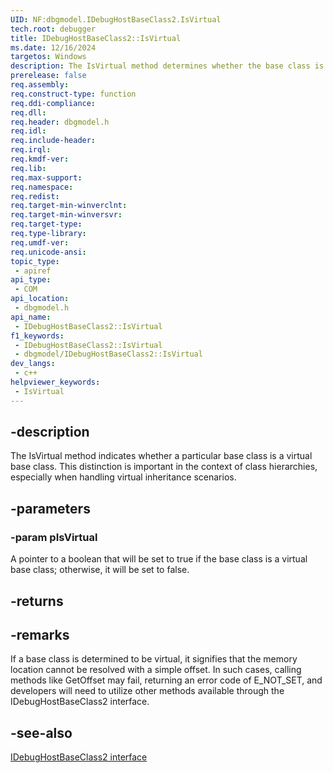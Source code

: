 ```yaml
---
UID: NF:dbgmodel.IDebugHostBaseClass2.IsVirtual
tech.root: debugger
title: IDebugHostBaseClass2::IsVirtual
ms.date: 12/16/2024
targetos: Windows
description: The IsVirtual method determines whether the base class is virtual.
prerelease: false
req.assembly: 
req.construct-type: function
req.ddi-compliance: 
req.dll: 
req.header: dbgmodel.h
req.idl: 
req.include-header: 
req.irql: 
req.kmdf-ver: 
req.lib: 
req.max-support: 
req.namespace: 
req.redist: 
req.target-min-winverclnt: 
req.target-min-winversvr: 
req.target-type: 
req.type-library: 
req.umdf-ver: 
req.unicode-ansi: 
topic_type:
 - apiref
api_type:
 - COM
api_location:
 - dbgmodel.h
api_name:
 - IDebugHostBaseClass2::IsVirtual
f1_keywords:
 - IDebugHostBaseClass2::IsVirtual
 - dbgmodel/IDebugHostBaseClass2::IsVirtual
dev_langs:
 - c++
helpviewer_keywords:
 - IsVirtual
---
```


## -description

The IsVirtual method indicates whether a particular base class is a virtual base class. This distinction is important in the context of class hierarchies, especially when handling virtual inheritance scenarios.

## -parameters

### -param pIsVirtual

A pointer to a boolean that will be set to true if the base class is a virtual base class; otherwise, it will be set to false.

## -returns

## -remarks

If a base class is determined to be virtual, it signifies that the memory location cannot be resolved with a simple offset. In such cases, calling methods like GetOffset may fail, returning an error code of E_NOT_SET, and developers will need to utilize other methods available through the IDebugHostBaseClass2 interface.

## -see-also

[IDebugHostBaseClass2 interface](nn-dbgmodel-idebughostbaseclass2.md)